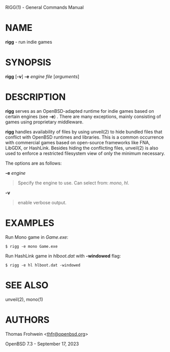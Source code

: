 RIGG(1) - General Commands Manual

# NAME

**rigg** - run indie games

# SYNOPSIS

**rigg**
\[**-v**]
**-e**&nbsp;*engine*
*file*
\[*arguments*]

# DESCRIPTION

**rigg**
serves as an OpenBSD-adapted runtime for indie games based on certain engines
(see
**-e**)
.
There are many exceptions, mainly consisting of games using proprietary middleware.

**rigg**
handles availability of files by using
unveil(2)
to hide bundled files that conflict with OpenBSD runtimes and libraries.
This is a common occurrence with commercial games based on open-source
frameworks like FNA, LibGDX, or HashLink.
Besides hiding the conflicting files,
unveil(2)
is also used to enforce a restricted filesystem view of only the
minimum necessary.

The options are as follows:

**-e** *engine*

> Specify the engine to use. Can select from:
> *mono*,
> *hl*.

**-v**

> enable verbose output.

# EXAMPLES

Run Mono game in
*Game.exe*:

	$ rigg -e mono Game.exe

Run HashLink game in
*hlboot.dat*
with
**-windowed**
flag:

	$ rigg -e hl hlboot.dat -windowed

# SEE ALSO

unveil(2),
mono(1)

# AUTHORS

Thomas Frohwein &lt;[thfr@openbsd.org](mailto:thfr@openbsd.org)&gt;

OpenBSD 7.3 - September 17, 2023
